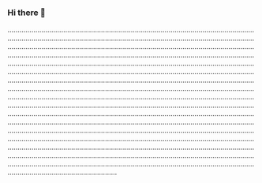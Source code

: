 ### Hi there 👋

...................................................................................................................................................................................................................................................................................................................................................................................................................................................................................................................................................................................................................................................................................................................................................................................................................................................................................................................................................................................................................................................................................................................................................................................................................................................................................................................................................................................................................................................................................................................................................................................................................................................................................................................................................................................................................................................................................................................................................................................................................................................................................................................................................................................................................................................